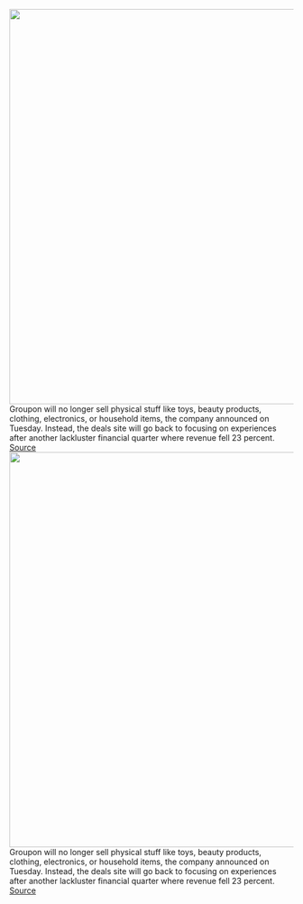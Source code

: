 <img src='https://cdn.vox-cdn.com/thumbor/9Y-Ey4OdQ_8IwSoI4ZyXqne7-Nc=/0x0:3000x1862/1200x800/filters:focal(1260x691:1740x1171)/cdn.vox-cdn.com/uploads/chorus_image/image/66335355/115809566.jpg.0.jpg' width='700px' /><br/>
Groupon will no longer sell physical stuff like toys, beauty products, clothing, electronics, or household items, the company announced on Tuesday. Instead, the deals site will go back to focusing on experiences after another lackluster financial quarter where revenue fell 23 percent.
<a href='https://www.theverge.com/2020/2/19/21143595/groupon-products-physical-sales-ended-experiences'> Source <a/><img src='https://cdn.vox-cdn.com/thumbor/9Y-Ey4OdQ_8IwSoI4ZyXqne7-Nc=/0x0:3000x1862/1200x800/filters:focal(1260x691:1740x1171)/cdn.vox-cdn.com/uploads/chorus_image/image/66335355/115809566.jpg.0.jpg' width='700px' /><br/>
Groupon will no longer sell physical stuff like toys, beauty products, clothing, electronics, or household items, the company announced on Tuesday. Instead, the deals site will go back to focusing on experiences after another lackluster financial quarter where revenue fell 23 percent.
<a href='https://www.theverge.com/2020/2/19/21143595/groupon-products-physical-sales-ended-experiences'> Source <a/>